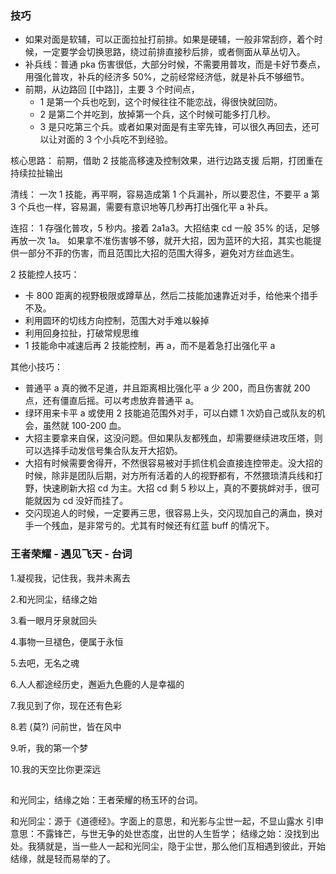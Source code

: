 ### 技巧

- 如果对面是软辅，可以正面拉扯打前排。如果是硬辅，一般非常刮痧，着个时候，一定要学会切换思路，绕过前排直接秒后排，或者侧面从草丛切入。
- 补兵线：普通 pka 伤害很低，大部分时候，不需要用普攻，而是卡好节奏点，用强化普攻，补兵的经济多 50%，之前经常经济低，就是补兵不够细节。
- 前期，从边路回 [[中路]]，主要 3 个时间点，
	- 1 是第一个兵也吃到，这个时候往往不能恋战，得很快就回防。
	- 2 是第二个并吃到，放掉第一个兵，这个时候可能多打几秒。
	- 3 是只吃第三个兵。或者如果对面是有主宰先锋，可以很久再回去，还可以让对面的 3 个小兵吃不到经验。

核心思路：
前期，借助 2 技能高移速及控制效果，进行边路支援
后期，打团重在持续拉扯输出

清线：
一次 1 技能，再平啊，容易造成第 1 个兵漏补，所以要忍住，不要平 a
第 3 个兵也一样，容易漏，需要有意识地等几秒再打出强化平 a 补兵。

连招：
1 存强化普攻，5 秒内。接着 2a1a3。大招结束 cd 一般 35% 的话，足够再放一次 1a。
如果拿不准伤害够不够，就开大招，因为蓝环的大招，其实也能提供一部分不菲的伤害，而且范围比大招的范围大得多，避免对方丝血逃生。

2 技能控人技巧：
- 卡 800 距离的视野极限或蹲草丛，然后二技能加速靠近对手，给他来个措手不及。
- 利用圆环的切线方向控制，范围大对手难以躲掉
- 利用回身拉扯，打破常规思维
- 1 技能命中减速后再 2 技能控制，再 a，而不是着急打出强化平 a

其他小技巧：
- 普通平 a 真的微不足道，并且距离相比强化平 a 少 200，而且伤害就 200 点，还有僵直后摇。可以考虑放弃普通平 a。
- 绿环用来卡平 a 或使用 2 技能追范围外对手，可以白嫖 1 次奶自己或队友的机会，虽然就 100-200 血。
- 大招主要拿来自保，这没问题。但如果队友都残血，却需要继续进攻压塔，则可以选择手动发信号集合队友开大招奶。
- 大招有时候需要舍得开，不然很容易被对手抓住机会直接连控带走。没大招的时候，除非是团队后期，对方所有活着的人的视野都有，不然猥琐清兵线和打野，快速刷新大招 cd 为主。大招 cd 剩 5 秒以上，真的不要挑衅对手，很可能就因为 cd 没好而挂了。
- 交闪现追人的时候，一定要再三思，很容易上头，交闪现加自己的满血，换对手一个残血，是非常亏的。尤其有时候还有红蓝 buff 的情况下。

### 王者荣耀 - 遇见飞天 - 台词

1.凝视我，记住我，我并未离去

2.和光同尘，结缘之始

3.看一眼月牙泉就回头

4.事物一旦褪色，便属于永恒

5.去吧，无名之魂

6.人人都途经历史，邂逅九色鹿的人是幸福的

7.我见到了你，现在还有色彩

8.若 (莫?) 问前世，皆在风中

9.听，我的第一个梦

10.我的天空比你更深远

##
和光同尘，结缘之始：王者荣耀的杨玉环的台词。

和光同尘：源于《道德经》。字面上的意思，和光影与尘世一起，不显山露水
引申意思：不露锋芒，与世无争的处世态度，出世的人生哲学；
结缘之始：没找到出处。我猜就是，当一些人一起和光同尘，隐于尘世，那么他们互相遇到彼此，开始结缘，就是轻而易举的了。
